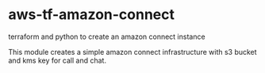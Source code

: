# aws-tf-amazon-connect
terraform and python to create an amazon connect instance

This module creates a simple amazon connect infrastructure with s3 bucket and kms key for call and chat.
